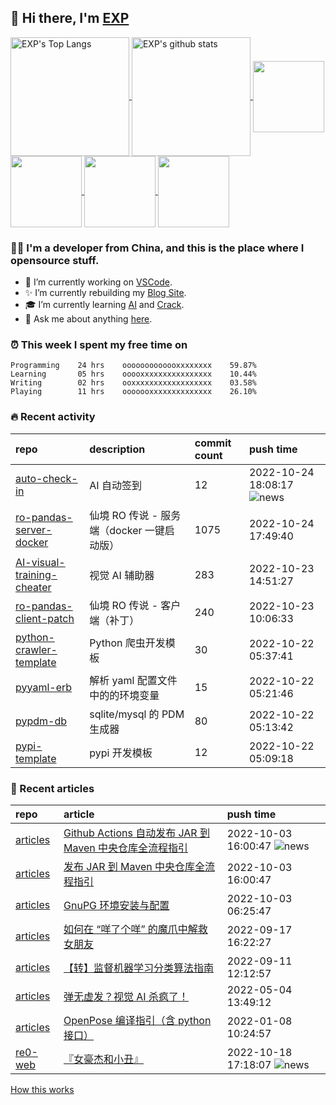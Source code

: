 ## 👋  Hi there, I'm [EXP](https://exp-blog.com)

<!--BGN_SECTION:github-readme-stats-->
<a href="https://exp-blog.com" target="_blank">
  <img height="190" align="center" src="https://github-readme-stats.vercel.app/api/top-langs/?username=lyy289065406&hide=HTML,CSS,TSQL&theme=great-gatsby" alt="EXP's Top Langs" />
</a>
<a href="https://exp-blog.com" target="_blank">
  <img height="190" align="center" src="https://github-readme-stats.vercel.app/api?username=lyy289065406&count_private=true&show_icons=true&theme=nightowl" alt="EXP's github stats" />
</a>



<a href="https://exp-blog.com" target="_blank">
  <img height="114" align="center" src="https://github-readme-stats.vercel.app/api/pin/?username=lyy289065406&repo=articles&theme=nord" />
</a>

<a href="https://github.com/lyy289065406/threat-broadcast" target="_blank">
  <img height="114" align="center" src="https://github-readme-stats.vercel.app/api/pin/?username=lyy289065406&repo=threat-broadcast&theme=nord" />
</a>

<a href="https://github.com/lyy289065406/CTF-Solving-Reports" target="_blank">
  <img height="114" align="center" src="https://github-readme-stats.vercel.app/api/pin/?username=lyy289065406&repo=CTF-Solving-Reports&theme=nord" />
</a>

<a href="https://github.com/lyy289065406/POJ-Solving-Reports" target="_blank">
  <img height="114" align="center" src="https://github-readme-stats.vercel.app/api/pin/?username=lyy289065406&repo=POJ-Solving-Reports&theme=nord" />
</a>

<!--END_SECTION:github-readme-stats-->



### 👨‍💻  I'm a developer from China, and this is the place where I opensource stuff.
<!--BGN_SECTION:introduction-->
- 🐾 I’m currently working on [VSCode](https://code.visualstudio.com/).
- ✨ I’m currently rebuilding my [Blog Site](https://github.com/lyy289065406/hexo-blog).
- 🎓 I’m currently learning [AI](https://github.com/lyy289065406/AI-visual-training-cheater) and [Crack](https://github.com/lyy289065406/crack-notes).
- 💬 Ask me about anything [here](https://github.com/lyy289065406/lyy289065406/issues).
<!--BGN_SECTION:introduction-->



### ⏰  This week I spent my free time on
<!-- BGN_SECTION:weektime -->
```text
Programming    24 hrs    ooooooooooooxxxxxxxx    59.87%
Learning       05 hrs    ooooxxxxxxxxxxxxxxxx    10.44%
Writing        02 hrs    ooxxxxxxxxxxxxxxxxxx    03.58%
Playing        11 hrs    ooooooxxxxxxxxxxxxxx    26.10%
```
<!-- END_SECTION:weektime -->



### 🔥  Recent activity
<!-- BGN_SECTION:activity -->
| repo | description | commit count | push time |
|:------|:------|:------|:------|
| [auto-check-in](https://github.com/lyy289065406/auto-check-in) | AI 自动签到 | 12 | 2022-10-24 18:08:17 ![news](https://github.com/lyy289065406/lyy289065406/blob/master/imgs/new.gif) |
| [ro-pandas-server-docker](https://github.com/lyy289065406/ro-pandas-server-docker) | 仙境 RO 传说 - 服务端（docker 一键启动版） | 1075 | 2022-10-24 17:49:40  |
| [AI-visual-training-cheater](https://github.com/lyy289065406/AI-visual-training-cheater) | 视觉 AI 辅助器 | 283 | 2022-10-23 14:51:27  |
| [ro-pandas-client-patch](https://github.com/lyy289065406/ro-pandas-client-patch) | 仙境 RO 传说 - 客户端（补丁） | 240 | 2022-10-23 10:06:33  |
| [python-crawler-template](https://github.com/lyy289065406/python-crawler-template) | Python 爬虫开发模板 | 30 | 2022-10-22 05:37:41  |
| [pyyaml-erb](https://github.com/lyy289065406/pyyaml-erb) | 解析 yaml 配置文件中的的环境变量 | 15 | 2022-10-22 05:21:46  |
| [pypdm-db](https://github.com/lyy289065406/pypdm-db) | sqlite/mysql 的 PDM 生成器 | 80 | 2022-10-22 05:13:42  |
| [pypi-template](https://github.com/lyy289065406/pypi-template) | pypi 开发模板 | 12 | 2022-10-22 05:09:18  |
<!-- END_SECTION:activity -->



### 📝  Recent articles
<!-- BGN_SECTION:article -->
| repo | article | push time |
|:------|:------|:------|
| [articles](https://github.com/lyy289065406/articles) | [Github Actions 自动发布 JAR 到 Maven 中央仓库全流程指引](https://exp-blog.com/tools/githubactions-zi-dong-fa-bu-jar-dao-maven-zhong-yang-cang-ku-quan-liu-cheng-zhi-yin/) | 2022-10-03 16:00:47 ![news](https://github.com/lyy289065406/lyy289065406/blob/master/imgs/new.gif) |
| [articles](https://github.com/lyy289065406/articles) | [发布 JAR 到 Maven 中央仓库全流程指引](https://exp-blog.com/tools/fa-bu-jar-dao-maven-zhong-yang-cang-ku-quan-liu-cheng-zhi-yin/) | 2022-10-03 16:00:47  |
| [articles](https://github.com/lyy289065406/articles) | [GnuPG 环境安装与配置](https://exp-blog.com/tools/gpg-huan-jing-an-zhuang-yu-pei-zhi/) | 2022-10-03 06:25:47  |
| [articles](https://github.com/lyy289065406/articles) | [如何在 “咩了个咩” 的魔爪中解救女朋友](https://exp-blog.com/safe/ru-he-zai-yang-liao-ge-yang-de-mo-zhua-zhong-jie-jiu-nu-peng-you/) | 2022-09-17 16:22:27  |
| [articles](https://github.com/lyy289065406/articles) | [【转】监督机器学习分类算法指南](https://exp-blog.com/deeplearn/jian-du-ji-qi-xue-xi-fen-lei-suan-fa-zhi-nan/) | 2022-09-11 12:12:57  |
| [articles](https://github.com/lyy289065406/articles) | [弹无虚发？视觉 AI 杀疯了！](https://exp-blog.com/deeplearn/shi-jue-ai-fu-zhu-de-yuan-li-he-fan-zhi/) | 2022-05-04 13:49:12  |
| [articles](https://github.com/lyy289065406/articles) | [OpenPose 编译指引（含 python 接口）](https://exp-blog.com/deeplearn/openpose-bian-yi-zhi-yin/) | 2022-01-08 10:24:57  |
| [re0-web](https://github.com/lyy289065406/re0-web) | [&#x300E;&#x5973;&#x8C6A;&#x6770;&#x548C;&#x5C0F;&#x4E11;&#x300F;](https://lyy289065406.github.io/re0-web/gitbook/book/markdown/ch/chapter070/81.html) | 2022-10-18 17:18:07 ![news](https://github.com/lyy289065406/lyy289065406/blob/master/imgs/new.gif) |
<!-- END_SECTION:article -->


<a align="right" href="https://github.com/lyy289065406/lyy289065406/blob/master/How_this_works.md">How this works</a>

<!-- -------------------------------------- -->
<!-- more emoji : http://emojihomepage.com/ -->
<!-- -------------------------------------- -->
